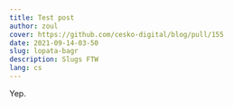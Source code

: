 ```yaml
---
title: Test post
author: zoul
cover: https://github.com/cesko-digital/blog/pull/155
date: 2021-09-14-03-50
slug: lopata-bagr
description: Slugs FTW
lang: cs
---
```

Yep.